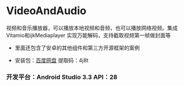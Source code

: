 # VideoAndAudio
视频和音乐播放器，可以播放本地视频和音频，也可以播放网络视频。集成Vitamio和ijkMediaplayer 实现万能解码，支持截取视频第一帧做封面等

* 里面还包含了安卓的其他组件和第三方开源框架的案例

* 安装包：[百度网盘](https://pan.baidu.com/s/1BFABWudBi8fxEcsUD7L6iA)  提取码：4j8t 

### 开发平台：Android Studio 3.3 API：28



